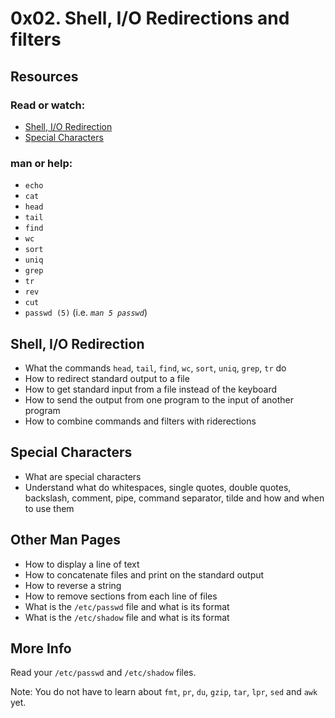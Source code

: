 # 0x02. Shell, I/O Redirections and filters
## Resources
### Read or watch:
* [Shell, I/O Redirection](http://www.linuxcommand.org/lc3_lts0070.php/)
* [Special Characters](http://www.mywiki.wooledge.org/BashGuide/SpecialCharacters/)
### man or help:
* `echo`
* `cat`
* `head`
* `tail`
* `find`
* `wc`
* `sort`
* `uniq`
* `grep`
* `tr`
* `rev`
* `cut`
* `passwd (5)` (i.e. _`man 5 passwd`_)
## Shell, I/O Redirection
* What the commands `head`, `tail`, `find`, `wc`, `sort`, `uniq`, `grep`, `tr` do
* How to redirect standard output to a file
* How to get standard input from a file instead of the keyboard
* How to send the output from one program to the input of another program
* How to combine commands and filters with riderections
## Special Characters
* What are special characters
* Understand what do whitespaces, single quotes, double quotes, backslash, comment, pipe, command separator, tilde and how and when to use them
## Other Man Pages
* How to display a line of text
* How to concatenate files and print on the standard output
* How to reverse a string
* How to remove sections from each line of files
* What is the `/etc/passwd` file and what is its format
* What is the `/etc/shadow` file and what is its format


## More Info
Read your `/etc/passwd` and `/etc/shadow` files.

Note: You do not have to learn about `fmt`, `pr`, `du`, `gzip`, `tar`, `lpr`, `sed` and `awk` yet.
